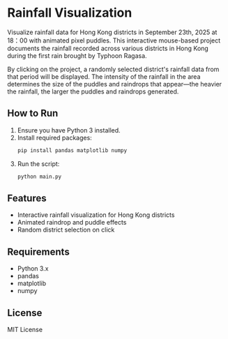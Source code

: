 # Rainfall Visualization

Visualize rainfall data for Hong Kong districts in September 23th, 2025 at 18：00 with animated pixel puddles.
This interactive mouse-based project documents the rainfall recorded across various districts in Hong Kong during the first rain brought by Typhoon Ragasa.

By clicking on the project, a randomly selected district's rainfall data from that period will be displayed. 
The intensity of the rainfall in the area determines the size of the puddles and raindrops that appear—the heavier the rainfall, the larger the puddles and raindrops generated.

## How to Run

1. Ensure you have Python 3 installed.
2. Install required packages:
    ```bash
    pip install pandas matplotlib numpy
    ```
3. Run the script:
    ```bash
    python main.py
    ```

## Features

- Interactive rainfall visualization for Hong Kong districts
- Animated raindrop and puddle effects
- Random district selection on click

## Requirements

- Python 3.x
- pandas
- matplotlib
- numpy

## License

MIT License

